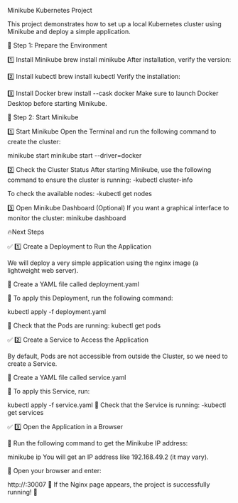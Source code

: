 Minikube Kubernetes Project

This project demonstrates how to set up a local Kubernetes cluster using Minikube and deploy a simple application.

📌 Step 1: Prepare the Environment


1️⃣ Install Minikube
brew install minikube
After installation, verify the version:

2️⃣ Install kubectl
brew install kubectl
Verify the installation:

3️⃣ Install Docker
brew install --cask docker
Make sure to launch Docker Desktop before starting Minikube.

📌 Step 2: Start Minikube

1️⃣ Start Minikube
Open the Terminal and run the following command to create the cluster:

minikube start
minikube start --driver=docker


2️⃣ Check the Cluster Status
After starting Minikube, use the following command to ensure the cluster is running:
-kubectl cluster-info

To check the available nodes:
-kubectl get nodes

3️⃣ Open Minikube Dashboard (Optional)
If you want a graphical interface to monitor the cluster:
minikube dashboard

🔥Next Steps

✅ 1️⃣ Create a Deployment to Run the Application

We will deploy a very simple application using the nginx image (a lightweight web server).

📌 Create a YAML file called deployment.yaml 

📌 To apply this Deployment, run the following command:

kubectl apply -f deployment.yaml

📌 Check that the Pods are running:
kubectl get pods

✅ 2️⃣ Create a Service to Access the Application

By default, Pods are not accessible from outside the Cluster, so we need to create a Service.

📌 Create a YAML file called service.yaml

📌 To apply this Service, run:

kubectl apply -f service.yaml
📌 Check that the Service is running:
-kubectl get services

✅ 3️⃣ Open the Application in a Browser

📌 Run the following command to get the Minikube IP address:

minikube ip
You will get an IP address like 192.168.49.2 (it may vary).

📌 Open your browser and enter:

http://<minikube-ip>:30007
🚀 If the Nginx page appears, the project is successfully running! 🎉
